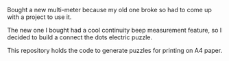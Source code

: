Bought a new multi-meter because my old one broke so had to come up with a project to use it.

The new one I bought had a cool continuity beep measurement feature, so I decided to build a connect the dots electric puzzle.

This repository holds the code to generate puzzles for printing on A4 paper.




